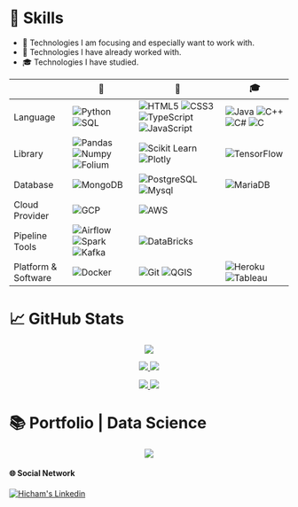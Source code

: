 # &#x1F9EC; Skills

- &#x1F3AF; Technologies I am focusing and especially want to work with.
- &#x1F4BC; Technologies  I have already worked with.
- &#x1F393; Technologies I have studied.

|  |   &#x1F3AF; |   &#x1F4BC; | &#x1F393;
| --- | --- | --- | --- |
| Language |![Python](https://img.shields.io/badge/Python-FFD43B?style=flat&logo=python&logoColor=blue) ![SQL](https://img.shields.io/badge/-SQL-black?style=flat&logo=SQL) | ![HTML5](https://img.shields.io/badge/HTML5-E34F26?style=flat&logo=html5&logoColor=white) ![CSS3](https://img.shields.io/badge/CSS3-1572B6?style=flat&logo=css3&logoColor=white) ![TypeScript](https://img.shields.io/badge/TypeScript-007ACC?style=flat&logo=typescript&logoColor=white) ![JavaScript](https://img.shields.io/badge/JavaScript-323330?style=flat&logo=javascript&logoColor=F7DF1E) | ![Java](https://img.shields.io/badge/Java-ED8B00?style=flat&logo=java&logoColor=white) ![C++](https://img.shields.io/badge/C%2B%2B-00599C?style=flat&logo=c%2B%2B&logoColor=white) ![C#](https://img.shields.io/badge/C%23-239120?style=flat&logo=c-sharp&logoColor=white) ![C](https://img.shields.io/badge/C-00599C?style=flat&logo=c&logoColor=white)
| Library | ![Pandas](https://img.shields.io/badge/Pandas-2C2D72?style=flat&logo=pandas&logoColor=white) ![Numpy](https://img.shields.io/badge/Numpy-777BB4?style=flat&logo=numpy&logoColor=white) ![Folium](https://img.shields.io/badge/Folium-199900?style=flat&logo=Leaflet&logoColor=white) | ![Scikit Learn](https://img.shields.io/badge/scikit_learn-F7931E?style=flat&logo=scikit-learn&logoColor=white) ![Plotly](https://img.shields.io/badge/Plotly-239120?style=flat&logo=plotly&logoColor=white)| ![TensorFlow](https://img.shields.io/badge/TensorFlow-FF6F00?style=flat&logo=TensorFlow&logoColor=white)
| Database | ![MongoDB](https://img.shields.io/badge/MongoDB-4EA94B?style=flat&logo=mongodb&logoColor=white) |![PostgreSQL](https://img.shields.io/badge/PostgreSQL-316192?style=flat&logo=postgresql&logoColor=white) ![Mysql](https://img.shields.io/badge/MySQL-005C84?style=flat&logo=mysql&logoColor=white) | ![MariaDB](https://img.shields.io/badge/MariaDB-003545?style=flat&logo=mariadb&logoColor=white)
| Cloud Provider | ![GCP](https://img.shields.io/badge/Google_Cloud-4285F4?style=flat&logo=google-cloud&logoColor=white) | ![AWS](https://img.shields.io/badge/Amazon_AWS-FF9900?style=flat&logo=amazonaws&logoColor=black)||
| Pipeline Tools | ![Airflow](https://img.shields.io/badge/Airflow-017CEE?style=flat&logo=Apache%20Airflow&logoColor=white) ![Spark](https://img.shields.io/badge/Spark%20AR-FF5C83?style=flat&logo=SparkAR&logoColor=white) ![Kafka](https://img.shields.io/badge/Apache_Kafka-231F20?style=flat&logo=apache-kafka&logoColor=white) | ![DataBricks](https://img.shields.io/badge/Databricks-FF3621?style=flat&logo=Databricks&logoColor=white) |
| Platform & Software |![Docker](https://img.shields.io/badge/Docker-2CA5E0?style=flat&logo=docker&logoColor=white) | ![Git](https://img.shields.io/badge/GIT-E44C30?style=flat&logo=git&logoColor=white) ![QGIS](https://img.shields.io/badge/qgis-3.26_buenos_aires-93b023?&style=flat&logo=qgis&logoColor=white) | ![Heroku](https://img.shields.io/badge/Heroku-430098?style=flat&logo=heroku&logoColor=white) ![Tableau](https://img.shields.io/badge/Tableau-E97627?style=flat&logo=Tableau&logoColor=white) | 
# &#x1F4C8; GitHub Stats

<p align="center">
  <a href="#">
    <img src="http://github-profile-summary-cards.vercel.app/api/cards/profile-details?username=hicham-mrani&theme=github"/>
  </a>
</p>
                                                                                                                          
<p align="center">
   <a href="#">
    <img src="http://github-profile-summary-cards.vercel.app/api/cards/repos-per-language?username=hicham-mrani&theme=github"/>
  </a>
  <a href="#">
    <img src="http://github-profile-summary-cards.vercel.app/api/cards/most-commit-language?username=hicham-mrani&theme=github"/>
  </a>
</p>
                                                                                                                               
<p align="center">
  <a href="#">
    <img src="http://github-profile-summary-cards.vercel.app/api/cards/stats?username=hicham-mrani&theme=github"/>
  </a>
  <a href="#">
    <img src="http://github-profile-summary-cards.vercel.app/api/cards/productive-time?username=hicham-mrani&theme=github"/>
  </a>
</p>

# &#x1F4DA; Portfolio | Data Science
<p align = "center">
  
  <a href="https://github.com/LHB-Group/Civil-Work-Bidding-And-Investment-Helper">
    <img align="center" src="https://github-readme-stats.vercel.app/api/pin/?username=LHB-Group&repo=Civil-Work-Bidding-And-Investment-Helper&title_color=586e75&text_color=586e75&icon_color=008000" />
  </a>
    
</p>

#### &#x1F310; Social Network

<a href="https://www.linkedin.com/in/hicham-m-69916b206/" target="_blank">
  <img align="center" src="https://img.shields.io/badge/LinkedIn-0077B5?style=flat&logo=linkedin&logoColor=white" alt="Hicham's Linkedin" />
</a>
